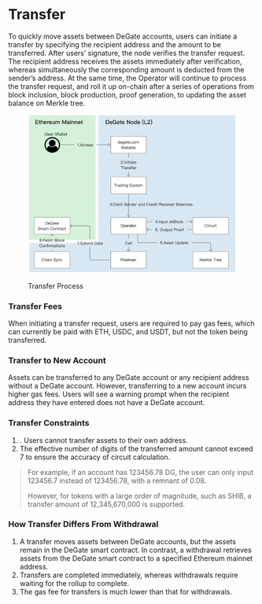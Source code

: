 # Transfer

To quickly move assets between DeGate accounts, users can initiate a transfer by specifying the recipient address and the amount to be transferred. After users’ signature, the node verifies the transfer request. The recipient address receives the assets immediately after verification, whereas simultaneously the corresponding amount is deducted from the sender’s address. At the same time, the Operator will continue to process the transfer request, and roll it up on-chain after a series of operations from block inclusion, block production, proof generation, to updating the asset balance on Merkle tree.

<figure><img src="../.gitbook/assets/Screen Shot 2022-12-09 at 17.01.01.png" alt=""><figcaption><p>Transfer Process</p></figcaption></figure>

### Transfer Fees

When initiating a transfer request, users are required to pay gas fees, which can currently be paid with ETH, USDC, and USDT, but not the token being transferred.

### Transfer to New Account

Assets can be transferred to any DeGate account or any recipient address without a DeGate account. However, transferring to a new account incurs higher gas fees. Users will see a warning prompt when the recipient address they have entered does not have a DeGate account.

### Transfer Constraints

1. . Users cannot transfer assets to their own address.
2. The effective number of digits of the transferred amount cannot exceed 7 to ensure the accuracy of circuit calculation.

> For example, if an account has 123456.78 DG, the user can only input 123456.7 instead of 123456.78, with a remnant of 0.08.
>
> However, for tokens with a large order of magnitude, such as SHIB, a transfer amount of 12,345,670,000 is supported.

### How Transfer Differs From Withdrawal

1. A transfer moves assets between DeGate accounts, but the assets remain in the DeGate smart contract. In contrast, a withdrawal retrieves assets from the DeGate smart contract to a specified Ethereum mainnet address.
2. Transfers are completed immediately, whereas withdrawals require waiting for the rollup to complete.
3. The gas fee for transfers is much lower than that for withdrawals.
